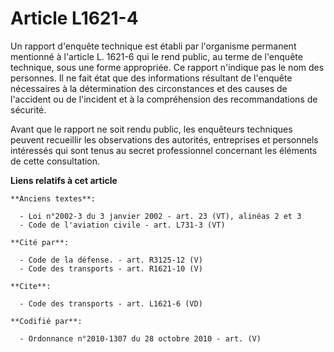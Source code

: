 # Article L1621-4

Un rapport d'enquête technique est établi par l'organisme permanent mentionné à l'article L. 1621-6 qui le rend public, au
terme de l'enquête technique, sous une forme appropriée. Ce rapport n'indique pas le nom des personnes. Il ne fait état que
des informations résultant de l'enquête nécessaires à la détermination des circonstances et des causes de l'accident ou de
l'incident et à la compréhension des recommandations de sécurité. 

Avant que le rapport ne soit rendu public, les enquêteurs techniques peuvent recueillir les observations des autorités,
entreprises et personnels intéressés qui sont tenus au secret professionnel concernant les éléments de cette consultation.

**Liens relatifs à cet article**

	**Anciens textes**:

	  - Loi n°2002-3 du 3 janvier 2002 - art. 23 (VT), alinéas 2 et 3
	  - Code de l'aviation civile - art. L731-3 (VT)

	**Cité par**:

	  - Code de la défense. - art. R3125-12 (V)
	  - Code des transports - art. R1621-10 (V)

	**Cite**:

	  - Code des transports - art. L1621-6 (VD)

	**Codifié par**:

	  - Ordonnance n°2010-1307 du 28 octobre 2010 - art. (V)
